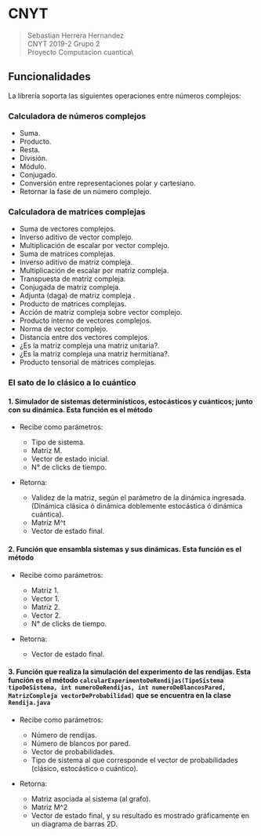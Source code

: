 # CNYT

>Sebastian Herrera Hernandez\
>CNYT 2019-2 Grupo 2\
>Proyecto Computacion cuantica\
## Funcionalidades

La librería soporta las siguientes operaciones entre números complejos:

### Calculadora de números complejos

*   Suma.
*   Producto.
*   Resta.
*   División.
*   Módulo.
*   Conjugado.
*   Conversión entre representaciones polar y cartesiano.
*   Retornar la fase de un número complejo.

### Calculadora de matrices complejas

*   Suma de vectores complejos.
*   Inverso aditivo de vector complejo.
*   Multiplicación de escalar por vector complejo.
*   Suma de matrices complejas.
*   Inverso aditivo de matriz compleja.
*   Multiplicación de escalar por matriz compleja.
*   Transpuesta de matriz compleja.
*   Conjugada de matriz compleja.
*   Adjunta (daga) de matriz compleja .
*   Producto de matrices complejas.
*   Acción de matriz compleja sobre vector complejo.
*   Producto interno de vectores complejos.
*   Norma de vector complejo.
*   Distancia entre dos vectores complejos.
*   ¿Es la matriz compleja una matriz unitaria?.
*   ¿Es la matriz compleja una matriz hermitiana?.
*   Producto tensorial de matrices complejas.

### El sato de lo clásico a lo cuántico


#### 1. Simulador de sistemas determinísticos, estocásticos y cuánticos; junto con su dinámica. Esta función es el método 

* Recibe como parámetros:
  * Tipo de sistema.
  * Matriz M.
  * Vector de estado inicial.
  * N° de clicks de tiempo.

* Retorna:
  * Validez de la matriz, según el parámetro de la dinámica ingresada. (Dinámica clásica ó dinámica doblemente estocástica ó dinámica cuántica).
  * Matriz M^t
  * Vector de estado final.

#### 2. Función que ensambla sistemas y sus dinámicas. Esta función es el método 

* Recibe como parámetros:
  * Matriz 1.
  * Vector 1.
  * Matriz 2.
  * Vector 2.
  * N° de clicks de tiempo.

* Retorna:
  * Vector de estado final.

#### 3. Función que realiza la simulación del experimento de las rendijas. Esta función es el método ```calcularExperimentoDeRendijas(TipoSistema tipoDeSistema, int numeroDeRendijas, int numeroDeBlancosPared, MatrizCompleja vectorDeProbabilidad)``` que se encuentra en la clase ```Rendija.java```

* Recibe como parámetros:
  * Número de rendijas.
  * Número de blancos por pared.
  * Vector de probabilidades.
  * Tipo de sistema al que corresponde el vector de probabilidades (clásico, estocástico o cuántico).

* Retorna:
  * Matriz asociada al sistema (al grafo).
  * Matriz M^2
  * Vector de estado final, y su resultado es mostrado gráficamente en un diagrama de barras 2D.